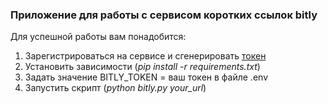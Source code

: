 ### Приложение для работы c сервисом коротких ссылок bitly
Для успешной работы вам понадобится:
1.  Зарегистрироваться на сервисе и сгенерировать [токен](https://dev.bitly.com/)
2. Установить зависимости (*pip install -r requirements.txt*)
3. Задать значение BITLY_TOKEN = ваш токен в файле .env  
4. Запустить скрипт (*python bitly.py your_url*)